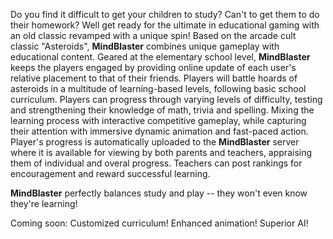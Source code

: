 Do you find it difficult to get your children to study?  Can't to get them to do their homework?  Well get ready for the ultimate in educational gaming with an old classic revamped with a unique spin!  Based on the arcade cult classic "Asteroids", **MindBlaster** combines unique gameplay with educational content.
Geared at the elementary school level, **MindBlaster** keeps the players engaged by providing online update of each user's relative placement to that of their friends. Players will battle hoards of asteroids in a multitude of learning-based levels, following basic school curriculum. Players can progress through varying levels of difficulty, testing and strengthening their knowledge of math, trivia and spelling. Mixing the learning process with interactive competitive gameplay, while capturing their attention with immersive dynamic animation and fast-paced action. Player's progress is automatically uploaded to the **MindBlaster** server where it is available for viewing by both parents and teachers, appraising them of individual and overal progress. Teachers can post rankings for encouragement and reward successful learning.

**MindBlaster** perfectly balances study and play -- they won't even know they're learning!


Coming soon: Customized curriculum! Enhanced animation! Superior AI!